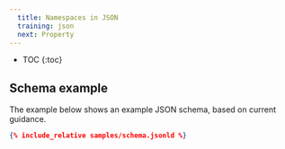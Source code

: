 ```yaml
---
  title: Namespaces in JSON
  training: json
  next: Property
---
```


- TOC
{:toc}

## Schema example

The example below shows an example JSON schema, based on current guidance.

<!-- 
  Run make in the current directory to update the examples from the json directory.  Jekyll does not include relative files from parent directories.
  -->

```json
{% include_relative samples/schema.jsonld %}
```
